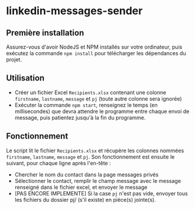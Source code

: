 # linkedin-messages-sender

## Première installation
Assurez-vous d'avoir NodeJS et NPM installés sur votre ordinateur, puis exécutez la commande `npm install` pour télécharger les dépendances du projet.

## Utilisation
 - Créer un fichier Excel `Recipients.xlsx` contenant une colonne `firstname`, `lastname`, `message` et `pj` (toute autre colonne sera ignorée)
 - Exécuter la commande `npm start`, renseignez le temps (en millisecondes) que devra attendre le programme entre chaque envoi de message, puis patientez jusqu'à la fin du programme.

## Fonctionnement
Le script lit le fichier `Recipients.xlsx` et récupère les colonnes nommées `firstname`, `lastname`, `message` et `pj`.
Son fonctionnement est ensuite le suivant, pour chaque ligne après l'en-tête :
 - Chercher le nom du contact dans la page messages privés
 - Sélectionner le contact, remplir le champ message avec le message renseigné dans le fichier excel, et envoyer le message
 - [PAS ENCORE IMPLEMENTE] Si la case `pj` n'est pas vide, envoyer tous les fichiers du dossier pj/ (s'il existe) en pièce(s) jointe(s).